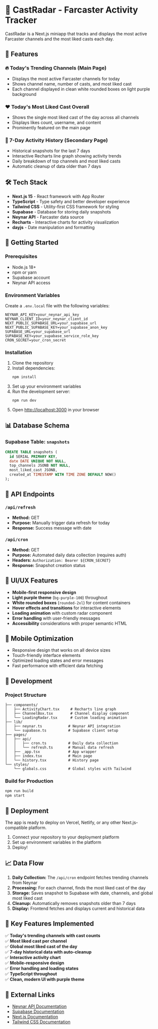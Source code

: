 # 📱 CastRadar - Farcaster Activity Tracker

CastRadar is a Next.js miniapp that tracks and displays the most active Farcaster channels and the most liked casts each day.

## 🎯 Features

### 🔥 Today's Trending Channels (Main Page)
- Displays the most active Farcaster channels for today
- Shows channel name, number of casts, and most liked cast
- Each channel displayed in clean white rounded boxes on light purple background

### ❤️ Today's Most Liked Cast Overall
- Shows the single most liked cast of the day across all channels
- Displays likes count, username, and content
- Prominently featured on the main page

### 📆 7-Day Activity History (Secondary Page)
- Historical snapshots for the last 7 days
- Interactive Recharts line graph showing activity trends
- Daily breakdown of top channels and most liked casts
- Automatic cleanup of data older than 7 days

## 🛠️ Tech Stack

- **Next.js 15** - React framework with App Router
- **TypeScript** - Type safety and better developer experience
- **Tailwind CSS** - Utility-first CSS framework for styling
- **Supabase** - Database for storing daily snapshots
- **Neynar API** - Farcaster data source
- **Recharts** - Interactive charts for activity visualization
- **dayjs** - Date manipulation and formatting

## 🚀 Getting Started

### Prerequisites

- Node.js 18+ 
- npm or yarn
- Supabase account
- Neynar API access

### Environment Variables

Create a `.env.local` file with the following variables:

```env
NEYNAR_API_KEY=your_neynar_api_key
NEYNAR_CLIENT_ID=your_neynar_client_id
NEXT_PUBLIC_SUPABASE_URL=your_supabase_url
NEXT_PUBLIC_SUPABASE_KEY=your_supabase_anon_key
SUPABASE_URL=your_supabase_url
SUPABASE_KEY=your_supabase_service_role_key
CRON_SECRET=your_cron_secret
```

### Installation

1. Clone the repository
2. Install dependencies:
   ```bash
   npm install
   ```
3. Set up your environment variables
4. Run the development server:
   ```bash
   npm run dev
   ```
5. Open [http://localhost:3000](http://localhost:3000) in your browser

## 📊 Database Schema

### Supabase Table: `snapshots`

```sql
CREATE TABLE snapshots (
  id SERIAL PRIMARY KEY,
  date DATE UNIQUE NOT NULL,
  top_channels JSONB NOT NULL,
  most_liked_cast JSONB,
  created_at TIMESTAMP WITH TIME ZONE DEFAULT NOW()
);
```

## 🔄 API Endpoints

### `/api/refresh`
- **Method:** GET
- **Purpose:** Manually trigger data refresh for today
- **Response:** Success message with date

### `/api/cron`
- **Method:** GET
- **Purpose:** Automated daily data collection (requires auth)
- **Headers:** `Authorization: Bearer ${CRON_SECRET}`
- **Response:** Snapshot creation status

## 🎨 UI/UX Features

- **Mobile-first responsive design**
- **Light purple theme** (`bg-purple-100`) throughout
- **White rounded boxes** (`rounded-2xl`) for content containers
- **Hover effects and transitions** for interactive elements
- **Loading animation** with custom radar component
- **Error handling** with user-friendly messages
- **Accessibility** considerations with proper semantic HTML

## 📱 Mobile Optimization

- Responsive design that works on all device sizes
- Touch-friendly interface elements
- Optimized loading states and error messages
- Fast performance with efficient data fetching

## 🔧 Development

### Project Structure

```
├── components/
│   ├── ActivityChart.tsx     # Recharts line graph
│   ├── ChannelBox.tsx        # Channel display component
│   └── LoadingRadar.tsx      # Custom loading animation
├── lib/
│   ├── neynar.ts            # Neynar API integration
│   └── supabase.ts          # Supabase client setup
├── pages/
│   ├── api/
│   │   ├── cron.ts          # Daily data collection
│   │   └── refresh.ts       # Manual data refresh
│   ├── _app.tsx             # App wrapper
│   ├── index.tsx            # Main page
│   └── history.tsx          # History page
└── styles/
    └── globals.css          # Global styles with Tailwind
```

### Build for Production

```bash
npm run build
npm start
```

## 🚀 Deployment

The app is ready to deploy on Vercel, Netlify, or any other Next.js-compatible platform.

1. Connect your repository to your deployment platform
2. Set up environment variables in the platform
3. Deploy!

## 📈 Data Flow

1. **Daily Collection:** The `/api/cron` endpoint fetches trending channels from Neynar
2. **Processing:** For each channel, finds the most liked cast of the day
3. **Storage:** Saves snapshot to Supabase with date, channels, and global most liked cast
4. **Cleanup:** Automatically removes snapshots older than 7 days
5. **Display:** Frontend fetches and displays current and historical data

## 🎯 Key Features Implemented

✅ **Today's trending channels with cast counts**  
✅ **Most liked cast per channel**  
✅ **Global most liked cast of the day**  
✅ **7-day historical data with auto-cleanup**  
✅ **Interactive activity chart**  
✅ **Mobile-responsive design**  
✅ **Error handling and loading states**  
✅ **TypeScript throughout**  
✅ **Clean, modern UI with purple theme**  

## 🔗 External Links

- [Neynar API Documentation](https://docs.neynar.com/)
- [Supabase Documentation](https://supabase.com/docs)
- [Next.js Documentation](https://nextjs.org/docs)
- [Tailwind CSS Documentation](https://tailwindcss.com/docs)